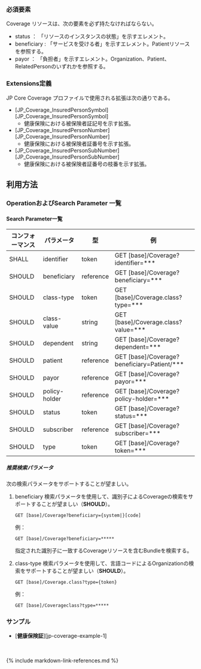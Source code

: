 
### 必須要素

Coverage リソースは、次の要素を必ず持たなければならない。

- status ： 「リソースのインスタンスの状態」を示すエレメント。
- beneficiary : 「サービスを受ける者」を示すエレメント。Patientリソースを参照する。
- payor ： 「負担者」を示すエレメント。Organization、Patient、RelatedPersonのいずれかを参照する。

### Extensions定義

JP Core Coverage プロファイルで使用される拡張は次の通りである。
- [JP_Coverage_InsuredPersonSymbol][JP_Coverage_InsuredPersonSymbol]
    - 健康保険における被保険者証記号を示す拡張。
- [JP_Coverage_InsuredPersonNumber][JP_Coverage_InsuredPersonNumber]
    - 健康保険における被保険者証番号を示す拡張。
- [JP_Coverage_InsuredPersonSubNumber][JP_Coverage_InsuredPersonSubNumber]
    - 健康保険における被保険者証番号の枝番を示す拡張。

## 利用方法

### OperationおよびSearch Parameter 一覧

#### Search Parameter一覧

| コンフォーマンス | パラメータ    | 型     | 例                                                           |
| ---------------- | ------------- | ------ | ------------------------------------------------------------ |
| SHALL            | identifier | token  | GET [base]/Coverage?identifier=***
| SHOULD           | beneficiary   | 	reference  | GET [base]/Coverage?beneficiary=*** |
| SHOULD           | class-type    | token | GET [base]/Coverage.class?type=*** |
| SHOULD           | class-value | string  | GET [base]/Coverage.class?value=*** |
| SHOULD           | dependent | string  | GET [base]/Coverage?dependent=*** |
| SHOULD           | patient | reference  | GET [base]/Coverage?beneficiary=Patient/*** |
| SHOULD           | payor | reference  | GET [base]/Coverage?payor=*** |
| SHOULD           | policy-holder | reference  | GET [base]/Coverage?policy-holder=*** |
| SHOULD           | status | token  | GET [base]/Coverage?status=*** |
| SHOULD           | subscriber | reference  | GET [base]/Coverage?subscriber=*** |
| SHOULD           | type | token  | GET [base]/Coverage?token=*** |

##### 推奨検索パラメータ

次の検索パラメータをサポートすることが望ましい。

1. beneficiary 検索パラメータを使用して、識別子によるCoverageの検索をサポートすることが望ましい（**SHOULD**）。

   ```
   GET [base]/Coverage?beneficiary={system|}[code]
   ```

   例：

   ```
   GET [base]/Coverage?beneficiary=*****
   ```

   指定された識別子に一致するCoverageリソースを含むBundleを検索する。
   
2. class-type 検索パラメータを使用して、言語コードによるOrganizationの検索をサポートすることが望ましい（**SHOULD**）。

   ```
   GET [base]/Coverage.class?type={token}
   ```

   例：

   ```
   GET [base]/Coverageclass?type=*****
   ```

### サンプル

* [**健康保険証**][jp-coverage-example-1]

<br/>
<br/>
{% include markdown-link-references.md %}
